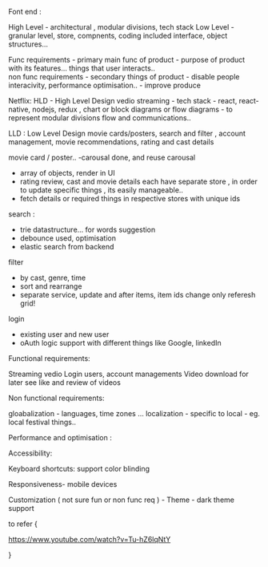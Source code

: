 


Font end :


High Level  - architectural , modular divisions, tech stack
Low Level - granular level, store, compnents, coding included interface, object structures...


Func requirements - primary main func of product - purpose of product with its features... things that user interacts..  
non func requirements - secondary things of product - disable people interacivity, performance optimisation..  - improve produce




Netflix:
HLD - High Level Design
vedio streaming - 
tech stack - react, react-native, nodejs, redux , 
chart or block diagrams or flow diagrams - to represent modular divisions flow and communications..


LLD : Low Level Design
movie cards/posters, search and filter , account management, movie recommendations, rating and cast details

movie card / poster..
-carousal done, and reuse carousal
- array of objects, render in UI
- rating review, cast and movie details each have separate store , in order to update specific things , its easily manageable.. 
- fetch details or required things in respective stores with unique ids

search :
- trie datastructure... for words suggestion
- debounce used, optimisation 
- elastic search from backend

filter
 - by cast, genre, time
 - sort and rearrange
 - separate service, update and after items, item ids change only referesh grid!

login 
 - existing user and new user
 - oAuth logic support with different things like Google, linkedIn


Functional requirements:

Streaming vedio
Login users, account managements
Video download for later see
like and review of videos


Non functional requirements:

gloabalization  - languages, time zones ... 
localization - specific to local - eg. local festival things.. 

Performance and optimisation :

Accessibility:

Keyboard shortcuts: support color blinding


Responsiveness- mobile devices

Customization ( not sure fun or non func req ) - Theme - dark theme support


to refer {

https://www.youtube.com/watch?v=Tu-hZ6lqNtY

}















